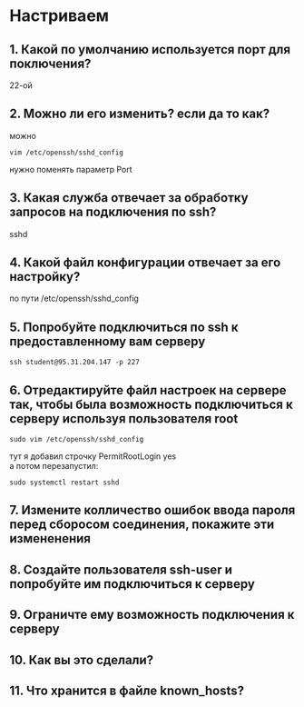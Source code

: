 # Настриваем

## 1. Какой по умолчанию используется порт для поключения?  
22-ой
## 2. Можно ли его изменить? если да то как?  
можно  
```
vim /etc/openssh/sshd_config
```
нужно поменять параметр Port  
## 3. Какая служба отвечает за обработку запросов на подключения по ssh?  
sshd  
## 4. Какой файл конфигурации отвечает за его настройку?
по пути /etc/openssh/sshd_config
## 5. Попробуйте подключиться по ssh к предоставленному вам серверу
```
ssh student@95.31.204.147 -p 227
```
## 6. Отредактируйте файл настроек на сервере так, чтобы была возможность подключиться к серверу используя пользователя root
```
sudo vim /etc/openssh/sshd_config
```
тут я добавил строчку PermitRootLogin yes   
а потом перезапустил:
```
sudo systemctl restart sshd
```
## 7. Измените колличество ошибок ввода пароля перед сборосом соединения, покажите эти измененения

## 8. Создайте пользователя ssh-user и попробуйте им подключиться к серверу
## 9. Ограничте ему возможность подключения к серверу
## 10. Как вы это сделали?
## 11. Что хранится в файле known_hosts?
